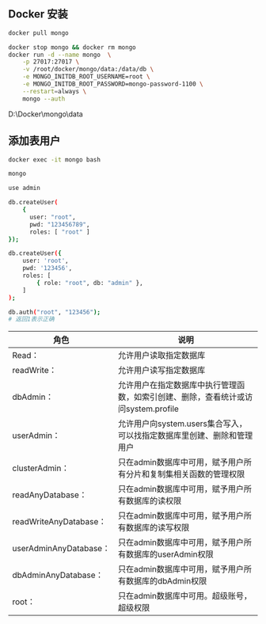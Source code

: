 ## Docker 安装

```sh
docker pull mongo

docker stop mongo && docker rm mongo
docker run -d --name mongo  \
    -p 27017:27017 \
    -v /root/docker/mongo/data:/data/db \
    -e MONGO_INITDB_ROOT_USERNAME=root \
    -e MONGO_INITDB_ROOT_PASSWORD=mongo-password-1100 \
    --restart=always \
    mongo --auth 

```


D:\Docker\mongo\data

## 添加表用户

```sh 
docker exec -it mongo bash

mongo

use admin

db.createUser(
    {
      user: "root",
      pwd: "123456789",
      roles: [ "root" ]
});

db.createUser({ 
    user: 'root', 
    pwd: '123456', 
    roles: [ 
        { role: "root", db: "admin" },
    ] 
);

db.auth("root", "123456");
# 返回1表示正确
```


| 角色                   | 说明                                                                               |
| ---------------------- | ---------------------------------------------------------------------------------- |
| Read：                 | 允许用户读取指定数据库                                                             |
| readWrite：            | 允许用户读写指定数据库                                                             |
| dbAdmin：              | 允许用户在指定数据库中执行管理函数，如索引创建、删除，查看统计或访问system.profile |
| userAdmin：            | 允许用户向system.users集合写入，可以找指定数据库里创建、删除和管理用户             |
| clusterAdmin：         | 只在admin数据库中可用，赋予用户所有分片和复制集相关函数的管理权限                  |
| readAnyDatabase：      | 只在admin数据库中可用，赋予用户所有数据库的读权限                                  |
| readWriteAnyDatabase： | 只在admin数据库中可用，赋予用户所有数据库的读写权限                                |
| userAdminAnyDatabase： | 只在admin数据库中可用，赋予用户所有数据库的userAdmin权限                           |
| dbAdminAnyDatabase：   | 只在admin数据库中可用，赋予用户所有数据库的dbAdmin权限                             |
| root：                 | 只在admin数据库中可用。超级账号，超级权限                                          |